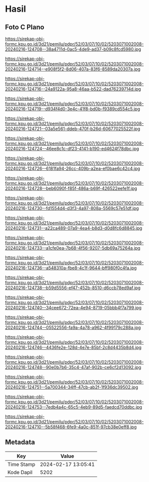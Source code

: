# Hasil

## Foto C Plano

https://sirekap-obj-formc.kpu.go.id/3d21/pemilu/pdpr/52/03/07/10/02/5203071002008-20240216-124708--38a4711d-0ac5-4de9-ad37-b09c8fcd5980.jpg

https://sirekap-obj-formc.kpu.go.id/3d21/pemilu/pdpr/52/03/07/10/02/5203071002008-20240216-124714--e908f5f2-8d06-407a-83f6-8589da20307a.jpg

https://sirekap-obj-formc.kpu.go.id/3d21/pemilu/pdpr/52/03/07/10/02/5203071002008-20240216-124716--24a9122a-95a8-46aa-b522-dad76239714d.jpg

https://sirekap-obj-formc.kpu.go.id/3d21/pemilu/pdpr/52/03/07/10/02/5203071002008-20240216-124719--d934f4d0-3e4c-41f8-bd0b-f9389cd554c5.jpg

https://sirekap-obj-formc.kpu.go.id/3d21/pemilu/pdpr/52/03/07/10/02/5203071002008-20240216-124721--03a5e561-ddeb-470f-b26d-60677025522f.jpg

https://sirekap-obj-formc.kpu.go.id/3d21/pemilu/pdpr/52/03/07/10/02/5203071002008-20240216-124724--46ee8c1c-df23-4141-b190-ed4624f78dbc.jpg

https://sirekap-obj-formc.kpu.go.id/3d21/pemilu/pdpr/52/03/07/10/02/5203071002008-20240216-124726--6181fa94-26cc-409b-a2ea-ef0bae6c42c4.jpg

https://sirekap-obj-formc.kpu.go.id/3d21/pemilu/pdpr/52/03/07/10/02/5203071002008-20240216-124728--beb6090f-f85f-486a-b69f-426522eefe1f.jpg

https://sirekap-obj-formc.kpu.go.id/3d21/pemilu/pdpr/52/03/07/10/02/5203071002008-20240216-124730--fd1554d4-d3f3-4a97-808a-5569c57e51df.jpg

https://sirekap-obj-formc.kpu.go.id/3d21/pemilu/pdpr/52/03/07/10/02/5203071002008-20240216-124731--a22ca489-07a9-4ea4-b8d3-d0d8fc6d8845.jpg

https://sirekap-obj-formc.kpu.go.id/3d21/pemilu/pdpr/52/03/07/10/02/5203071002008-20240216-124733--a1cfe0ea-7b68-4f56-9207-5db69a75264a.jpg

https://sirekap-obj-formc.kpu.go.id/3d21/pemilu/pdpr/52/03/07/10/02/5203071002008-20240216-124736--a548310a-fbe8-4c1f-9644-bff980f0c4fa.jpg

https://sirekap-obj-formc.kpu.go.id/3d21/pemilu/pdpr/52/03/07/10/02/5203071002008-20240216-124738--b59d5556-ef47-452b-8510-d6ccb78ed9af.jpg

https://sirekap-obj-formc.kpu.go.id/3d21/pemilu/pdpr/52/03/07/10/02/5203071002008-20240216-124740--34cee672-72ea-4e94-8719-05bbb4f7a799.jpg

https://sirekap-obj-formc.kpu.go.id/3d21/pemilu/pdpr/52/03/07/10/02/5203071002008-20240216-124744--05522556-fa9a-4a78-a962-4f99179c288a.jpg

https://sirekap-obj-formc.kpu.go.id/3d21/pemilu/pdpr/52/03/07/10/02/5203071002008-20240216-124746--4436fe2e-128d-4e7e-85bf-2c8d4435b8d4.jpg

https://sirekap-obj-formc.kpu.go.id/3d21/pemilu/pdpr/52/03/07/10/02/5203071002008-20240216-124748--90e0b7b6-35c4-47af-902b-ce6cf2d13092.jpg

https://sirekap-obj-formc.kpu.go.id/3d21/pemilu/pdpr/52/03/07/10/02/5203071002008-20240216-124751--5a700344-34ff-47cb-ab2f-1f936dc39502.jpg

https://sirekap-obj-formc.kpu.go.id/3d21/pemilu/pdpr/52/03/07/10/02/5203071002008-20240216-124753--7edb4a4c-65c5-4eb9-89d5-faedcd70ddbc.jpg

https://sirekap-obj-formc.kpu.go.id/3d21/pemilu/pdpr/52/03/07/10/02/5203071002008-20240216-124710--5b58f468-6fe9-4a0c-851f-97cb38e0eff8.jpg


## Metadata

| Key        | Value               |
| ---------- | ------------------- |
| Time Stamp | 2024-02-17 13:05:41 |
| Kode Dapil | 5202                |



